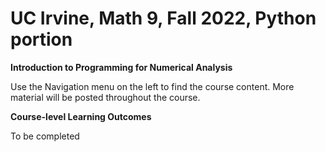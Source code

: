 # UC Irvine, Math 9, Fall 2022, Python portion

**Introduction to Programming for Numerical Analysis**

Use the Navigation menu on the left to find the course content. More material will be posted throughout the course.

**Course-level Learning Outcomes**

To be completed